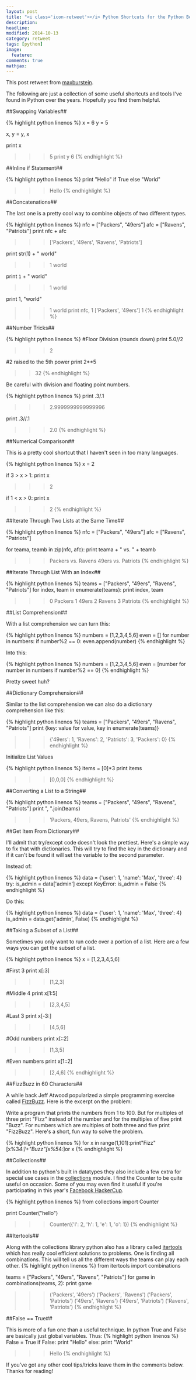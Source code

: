 ```yaml
---
layout: post
title: "<i class='icon-retweet'></i> Python Shortcuts for the Python Beginner"
description: 
headline: 
modified: 2014-10-13
category: retweet
tags: [python]
image: 
  feature: 
comments: true
mathjax: 
---
```


This post retweet from [maxburstein](http://maxburstein.com/blog/python-shortcuts-for-the-python-beginner/).

The following are just a collection of some useful shortcuts and tools I've found in Python over the years. Hopefully you find them helpful.

##Swapping Variables##

{% highlight python linenos %}
x = 6
y = 5
 
x, y = y, x
 
print x
>>> 5
print y
>>> 6
{% endhighlight %}

##Inline if Statement##

{% highlight python linenos %}
print "Hello" if True else "World"
>>> Hello
{% endhighlight %}

##Concatenations##

The last one is a pretty cool way to combine objects of two different types.

{% highlight python linenos %}
nfc = ["Packers", "49ers"]
afc = ["Ravens", "Patriots"]
print nfc + afc
>>> ['Packers', '49ers', 'Ravens', 'Patriots']
 
print str(1) + " world"
>>> 1 world
 
print `1` + " world"
>>> 1 world
 
print 1, "world"
>>> 1 world
print nfc, 1
>>> ['Packers', '49ers'] 1
{% endhighlight %}

##Number Tricks##

{% highlight python linenos %}
#Floor Division (rounds down)
print 5.0//2
>>> 2
 
#2 raised to the 5th power
print 2**5
>> 32
{% endhighlight %}

Be careful with division and floating point numbers.

{% highlight python linenos %}
print .3/.1
>>> 2.9999999999999996
 
print .3//.1
>>> 2.0
{% endhighlight %}

##Numerical Comparison##

This is a pretty cool shortcut that I haven't seen in too many languages.

{% highlight python linenos %}
x = 2
 
if 3 > x > 1:
    print x
>>> 2
 
if 1 < x > 0:
    print x
>>> 2
{% endhighlight %}

##Iterate Through Two Lists at the Same Time##

{% highlight python linenos %}
nfc = ["Packers", "49ers"]
afc = ["Ravens", "Patriots"]
 
for teama, teamb in zip(nfc, afc):
    print teama + " vs. " + teamb
 
>>> Packers vs. Ravens
>>> 49ers vs. Patriots
{% endhighlight %}

##Iterate Through List With an Index##

{% highlight python linenos %}
teams = ["Packers", "49ers", "Ravens", "Patriots"]
for index, team in enumerate(teams):
    print index, team
 
>>> 0 Packers
>>> 1 49ers
>>> 2 Ravens
>>> 3 Patriots
{% endhighlight %}

##List Comprehension##

With a list comprehension we can turn this:

{% highlight python linenos %}
numbers = [1,2,3,4,5,6]
even = []
for number in numbers:
    if number%2 == 0:
        even.append(number)
{% endhighlight %}

Into this:

{% highlight python linenos %}
numbers = [1,2,3,4,5,6]
even = [number for number in numbers if number%2 == 0]
{% endhighlight %}

Pretty sweet huh?

##Dictionary Comprehension##

Similar to the list comprehension we can also do a dictionary comprehension like this:

{% highlight python linenos %}
teams = ["Packers", "49ers", "Ravens", "Patriots"]
print {key: value for value, key in enumerate(teams)}
>>> {'49ers': 1, 'Ravens': 2, 'Patriots': 3, 'Packers': 0}
{% endhighlight %}

Initialize List Values

{% highlight python linenos %}
items = [0]*3
print items
>>> [0,0,0]
{% endhighlight %}

##Converting a List to a String##

{% highlight python linenos %}
teams = ["Packers", "49ers", "Ravens", "Patriots"]
print ", ".join(teams)
>>> 'Packers, 49ers, Ravens, Patriots'
{% endhighlight %}

##Get Item From Dictionary##

I'll admit that try/except code doesn't look the prettiest. Here's a simple way to fix that with dictionaries. This will try to find the key in the dictionary and if it can't be found it will set the variable to the second parameter.

Instead of:

{% highlight python linenos %}
data = {'user': 1, 'name': 'Max', 'three': 4}
try:
    is_admin = data['admin']
except KeyError:
    is_admin = False
{% endhighlight %}

Do this:

{% highlight python linenos %}
data = {'user': 1, 'name': 'Max', 'three': 4}
is_admin = data.get('admin', False)
{% endhighlight %}

##Taking a Subset of a List##

Sometimes you only want to run code over a portion of a list. Here are a few ways you can get the subset of a list.

{% highlight python linenos %}
x = [1,2,3,4,5,6]
 
#First 3 
print x[:3]
>>> [1,2,3]
 
#Middle 4
print x[1:5]
>>> [2,3,4,5]
 
#Last 3
print x[-3:]
>>> [4,5,6]
 
#Odd numbers
print x[::2]
>>> [1,3,5]
 
#Even numbers
print x[1::2]
>>> [2,4,6]
{% endhighlight %}

##FizzBuzz in 60 Characters##

A while back Jeff Atwood popularized a simple programming exercise called [FizzBuzz](http://www.codinghorror.com/blog/2007/02/why-cant-programmers-program.html). Here is the excerpt on the problem:

Write a program that prints the numbers from 1 to 100. But for multiples of three print "Fizz" instead of the number and for the multiples of five print "Buzz". For numbers which are multiples of both three and five print "FizzBuzz".
Here's a short, fun way to solve the problem.

{% highlight python linenos %}
for x in range(1,101):print"Fizz"[x%3*4:]+"Buzz"[x%5*4:]or x
{% endhighlight %}

##Collections##

In addition to python's built in datatypes they also include a few extra for special use cases in the [collections](http://docs.python.org/2/library/collections.html) module. I find the Counter to be quite useful on occasion. Some of you may even find it useful if you're participating in this year's [Facebook HackerCup](https://www.facebook.com/hackercup).

{% highlight python linenos %}
from collections import Counter
 
print Counter("hello")
>>> Counter({'l': 2, 'h': 1, 'e': 1, 'o': 1})
{% endhighlight %}

##Itertools##

Along with the collections library python also has a library called [itertools](http://docs.python.org/2/library/itertools.html) which has really cool efficient solutions to problems. One is finding all combinations. This will tell us all the different ways the teams can play each other.
{% highlight python linenos %}
from itertools import combinations
 
teams = ["Packers", "49ers", "Ravens", "Patriots"]
for game in combinations(teams, 2):
    print game
 
>>> ('Packers', '49ers')
>>> ('Packers', 'Ravens')
>>> ('Packers', 'Patriots')
>>> ('49ers', 'Ravens')
>>> ('49ers', 'Patriots')
>>> ('Ravens', 'Patriots')
{% endhighlight %}

##False == True##

This is more of a fun one than a useful technique. In python True and False are basically just global variables. Thus:
{% highlight python linenos %}
False = True
if False:
    print "Hello"
else:
    print "World"
 
>>> Hello
{% endhighlight %}

If you've got any other cool tips/tricks leave them in the comments below. Thanks for reading!
